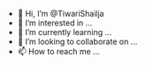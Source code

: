- 👋 Hi, I’m @TiwariShailja
- 👀 I’m interested in ...
- 🌱 I’m currently learning ...
- 💞️ I’m looking to collaborate on ...
- 📫 How to reach me ...

<!---
TiwariShailja/TiwariShailja is a ✨ special ✨ repository because its `README.md` (this file) appears on your GitHub profile.
You can click the Preview link to take a look at your changes.
--->
